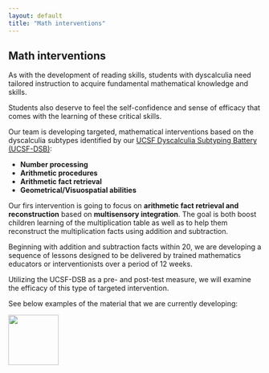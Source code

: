 ```yaml
---
layout: default
title: "Math interventions"
---
```

## Math interventions

As with the development of reading skills, students with dyscalculia need tailored instruction to acquire fundamental mathematical knowledge and skills. 

Students also deserve to feel the self-confidence and sense of efficacy that comes with the learning of these critical skills. 

Our team is developing targeted, mathematical interventions based on the dyscalculia subtypes identified by our [UCSF Dyscalculia Subtyping Battery (UCSF-DSB)](/math_battery):

* **Number processing**
* **Arithmetic procedures**
* **Arithmetic fact retrieval**
* **Geometrical/Visuospatial abilities**

Our firs intervention is going to focus on **arithmetic fact retrieval and reconstruction** based on **multisensory integration**. The goal is both boost children learning of the multiplication table as well as to help them reconstruct the multiplication facts using addition and subtraction.

Beginning with addition and subtraction facts within 20, we are developing a sequence of lessons designed to be delivered by trained mathematics educators or interventionists over a period of 12 weeks. 

Utilizing the UCSF-DSB as a pre- and post-test measure, we will examine the efficacy of this type of targeted intervention. 

See below examples of the material that we are currently developing:

<img src="math_interventions-01.png" width="100" class="center">
